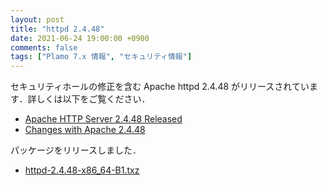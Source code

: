 ```yaml
---
layout: post
title: "httpd 2.4.48"
date: 2021-06-24 19:00:00 +0900
comments: false
tags: ["Plamo 7.x 情報", "セキュリティ情報"]
---
```

セキュリティホールの修正を含む Apache httpd 2.4.48 がリリースされています．詳しくは以下をご覧ください．

* [Apache HTTP Server 2.4.48 Released](http://www.apache.org/dist/httpd/Announcement2.4.html)
* [Changes with Apache 2.4.48](http://www.apache.org/dist/httpd/CHANGES_2.4.48)

パッケージをリリースしました．

* [httpd-2.4.48-x86_64-B1.txz](http://repository.plamolinux.org/pub/linux/Plamo/Plamo-7.x/x86_64/plamo/08_daemons/httpd-2.4.48-x86_64-B1.txz)
